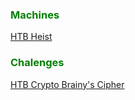 <h3><font color = "Green">Machines</font></h3>


[HTB Heist](https://cnw311.github.io/hack-the-box/Hack-The-Box-Heist-Write-up)


<h3><font color = "Green">Chalenges</font></h3>


[HTB Crypto Brainy's Cipher](https://cnw311.github.io/hack-the-box/Hack-The-Box-Crypto-Brainy's-Cipher-Walkthrough)
